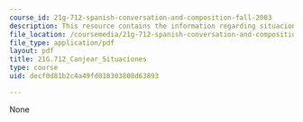 ```yaml
---
course_id: 21g-712-spanish-conversation-and-composition-fall-2003
description: This resource contains the information regarding situaciones.
file_location: /coursemedia/21g-712-spanish-conversation-and-composition-fall-2003/decf0d81b2c4a49fd010303808d63893_MIT21G_712F03_canj_si_aci.pdf
file_type: application/pdf
layout: pdf
title: 21G.712_Canjear_Situaciones
type: course
uid: decf0d81b2c4a49fd010303808d63893

---
```

None